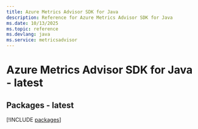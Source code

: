 ```yaml
---
title: Azure Metrics Advisor SDK for Java
description: Reference for Azure Metrics Advisor SDK for Java
ms.date: 10/13/2025
ms.topic: reference
ms.devlang: java
ms.service: metricsadvisor
---
```

# Azure Metrics Advisor SDK for Java - latest
## Packages - latest
[!INCLUDE [packages](metrics-advisor-index.md)]